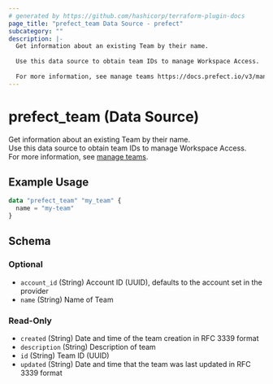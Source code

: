 ```yaml
---
# generated by https://github.com/hashicorp/terraform-plugin-docs
page_title: "prefect_team Data Source - prefect"
subcategory: ""
description: |-
  Get information about an existing Team by their name.
  
  Use this data source to obtain team IDs to manage Workspace Access.
  
  For more information, see manage teams https://docs.prefect.io/v3/manage/cloud/manage-users/manage-teams.
---
```


# prefect_team (Data Source)

Get information about an existing Team by their name.
<br>
Use this data source to obtain team IDs to manage Workspace Access.
<br>
For more information, see [manage teams](https://docs.prefect.io/v3/manage/cloud/manage-users/manage-teams).

## Example Usage

```terraform
data "prefect_team" "my_team" {
  name = "my-team"
}
```

<!-- schema generated by tfplugindocs -->
## Schema

### Optional

- `account_id` (String) Account ID (UUID), defaults to the account set in the provider
- `name` (String) Name of Team

### Read-Only

- `created` (String) Date and time of the team creation in RFC 3339 format
- `description` (String) Description of team
- `id` (String) Team ID (UUID)
- `updated` (String) Date and time that the team was last updated in RFC 3339 format
